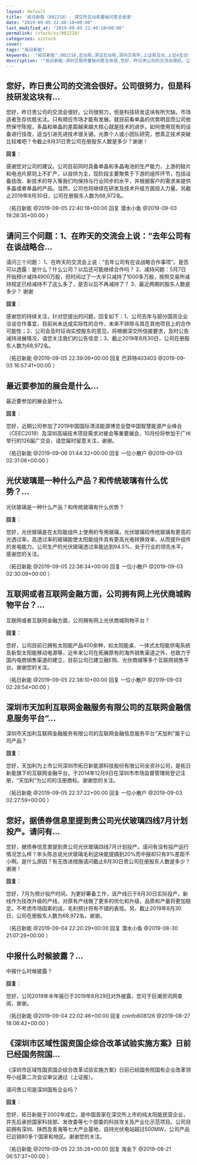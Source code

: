 ```yaml
---
layout: default
title: '拓日新能（002218）- 深交所互动易董秘问答全收录'
date: "2019-09-05 22:40:18+00:00"
last_modified_at: "2019-09-05 22:40:18+00:00"
permalink: /stock/sz/002218/
categories: szstock
cover: 
tags: "拓日新能"
keywords: '"拓日新能",002218,互动易,深证互动易,深圳交易所,上证易互动,上证e互动'
description: '"拓日新能-深圳交易所董秘问答全收录,您好，昨日贵公司的交流会很好。公司很努力，但是科技研发这块有所欠缺。市场适者生存优胜劣汰。只有顺应市场才能有发展。就目前看单晶的优势明显而公司依然保守陈规，多晶和单晶的差距越来越大核心就是技术的进步。如何使用现有的设备进行技改，适当引进先进技术很关键。光靠个人或小团队研究，想真正技术突破比较难吧？令截止8月31日贵公司在册股东人数是多少？谢谢！"'
---
```


## 您好，昨日贵公司的交流会很好。公司很努力，但是科技研发这块有...

您好，昨日贵公司的交流会很好。公司很努力，但是科技研发这块有所欠缺。市场适者生存优胜劣汰。只有顺应市场才能有发展。就目前看单晶的优势明显而公司依然保守陈规，多晶和单晶的差距越来越大核心就是技术的进步。如何使用现有的设备进行技改，适当引进先进技术很关键。光靠个人或小团队研究，想真正技术突破比较难吧？令截止8月31日贵公司在册股东人数是多少？谢谢！

**回复**：

感谢您对公司的建议。公司目前同时具备单晶和多晶电池的生产能力，上游的硅片和电池片原则上不扩产，以自供为主，现阶段主要聚焦于下游的组件环节，包括设备技改、新技术的导入等我们均保持与行业同步的水平，并根据客户的需求来提供多晶或者单晶的产品。当然，公司也将继续在研发及技术升级方面投入力量。另截止2019年8月30日，公司在册股东人数为68,972名。 

（拓日新能  @2019-09-05 22:40:18+00:00 回复 潜水小鱼  @2019-09-03 19:28:35+00:00 ）

## 请问三个问题：1、在昨天的交流会上说：“去年公司有在谈战略合...

请问三个问题：
1、在昨天的交流会上说：“去年公司有在谈战略合作事项”。是否可以透露：是什么？什么公司？以后还可能继续合作吗？
2、减持问题：5月7日开始预计减持4900万股，但时间过了一大半只减持了1000多万股，按照交易所减持规定已经减持不了这么多了，是否以后不再减持了？
3、最近两期的股东人数是多少？
谢谢

**回复**：

感谢您的持续关注，针对您提出的问题，回复如下：1、公司去年与部分国资企业洽谈合作事宜，目前尚未达成实际性的合作，未来不排除与其在其他项目上的合作可能性；2、公司会及时征询实控股东的意见，将根据深交所信披要求，及时公告减持进展情况，请您关注我们的公告信息；3、截止2019年8月30日，公司在册股东人数为68,972名。 

（拓日新能  @2019-09-05 22:39:09+00:00 回复 巴菲特403403  @2019-09-03 16:57:41+00:00 ）

## 最近要参加的展会是什么...

最近要参加的展会是什么

**回复**：

您好，近期公司参加了2019中国国际清洁能源博览会暨中国智慧能源产业峰会（CEEC2019）及深圳高端技术项目需求对接会等重要展会，10月份将参加于广州举行的126届广交会，请您届时留意关注，谢谢。 

（拓日新能  @2019-09-06 01:44:32+00:00 回复 一位小散户  @2019-09-03 02:31:06+00:00 ）

## 光伏玻璃是一种什么产品？和传统玻璃有什么优势？...

光伏玻璃是一种什么产品？和传统玻璃有什么优势？

**回复**：

您好，光伏玻璃是在太阳能组件上使用的专用玻璃，光伏玻璃较传统玻璃有更高的光透过率，高透过率的玻璃能使太阳能组件具有更高光电转换效率，从而提升组件的发电能力。公司生产的光伏玻璃透过率能达到94.5%，处于行业的领先水平。感谢您的关注。 

（拓日新能  @2019-09-05 22:38:34+00:00 回复 一位小散户  @2019-09-03 02:30:09+00:00 ）

## 互联网或者互联网金融方面，公司拥有网上光伏商城购物平台？...

互联网或者互联网金融方面，公司拥有网上光伏商城购物平台？

**回复**：

您好，公司目前已拥有太阳能产品400余种，如太阳能桌、一体式太阳能供电系统及新型太阳能移动电源等，近年来公司在拓展原有的海外销售渠道之外，也致力于国内电商销售渠道的建立，目前公司已建立融E购、光伏商城等多个互联网销售平台。谢谢您的关注。 

（拓日新能  @2019-09-05 22:38:10+00:00 回复 一位小散户  @2019-09-03 02:28:54+00:00 ）

## 深圳市天加利互联网金融服务有限公司的互联网金融信息服务平台“...

深圳市天加利互联网金融服务有限公司的互联网金融信息服务平台“天加利”属于公司产品？

**回复**：

您好，天加利为上市公司深圳市拓日新能源科技股份有限公司全资孙公司，是拓日新能旗下的互联网金融平台，于2014年12月9日在深圳市市场监督管理局登记注册，“天加利”为公司的注册商标。谢谢您的关注。 

（拓日新能  @2019-09-05 22:37:22+00:00 回复 一位小散户  @2019-09-03 02:27:59+00:00 ）

## 您好，据债券信息里提到贵公司光伏玻璃四线7月计划投产。请问有...

您好，据债券信息里提到贵公司光伏玻璃四线7月计划投产。请问有没有投产运行情况怎么样？年头陈总说光伏玻璃毛利这块能提搞到20%而中报却只有9%差距不小啊。是什么原因？有无改进措施请问截止8月30日贵公司在册股东人数是多少？谢谢！

**回复**：

您好，7月为预计投产时间，为更好筹备工作，该产线已于8月30日实际投产。新线作为技改升级的产线，对原有产线做了更多的优化和升级，品质和产量将更加稳定。不考虑市场因素的话，毛利预计将有不错的表现。另，截止2019年8月30日，公司在册股东人数为68,972名，谢谢。 

（拓日新能  @2019-09-04 22:20:29+00:00 回复 潜水小鱼  @2019-08-30 21:07:29+00:00 ）

## 中报什么时候披露？...

中报什么时候披露？

**回复**：

您好，公司2019年半年报已于2019年8月29日对外披露，您可于巨潮资讯网查阅，谢谢。 

（拓日新能  @2019-09-04 22:02:46+00:00 回复 cninfo608126  @2019-08-27 18:06:42+00:00 ）

## 《深圳市区域性国资国企综合改革试验实施方案》日前已经国务院国...

《深圳市区域性国资国企综合改革试验实施方案》日前已经国务院国有企业改革领导小组第二次会议审议通过（上证报）。

请问贵公司是深圳国有企业吗？

**回复**：

您好，拓日新能于2002年成立，是中国首家在深交所上市的纯太阳能民营企业，并先后承担国家科技部、发改委等七个部委的科技攻关及产业化示范项目。公司目前拥有深圳、陕西及青海等七大产业基地，自持光伏电站超过500MW，公司产品已远销80多个国家和地区。谢谢您的关注。 

（拓日新能  @2019-09-05 22:35:26+00:00 回复 淘金下  @2019-08-21 06:57:37+00:00 ）

